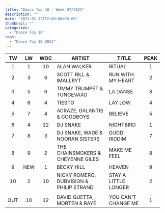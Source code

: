 ```yaml
---
title: "Dance Top 10 - Week 07/2023"
description: ""
date: "2023-02-12T22:00:00+08:00"
thumbnail: ""
categories:
  - "Dance Top 10"
tags:
  - "Dance Top 10 2023"
---
```

<!--more-->
|TW|LW|WOC|ARTIST|TITLE|PEAK|
|:---:|:---:|:---:|---|---|:---:|
|1|1|10|ALAN WALKER|RITUAL|1|
|2|3|6|SCOTT RILL & IMALLRYT|RUN WITH MY HEART|2|
|3|5|6|TIMMY TRUMPET & TUNGEVAAG|LA DANSE|3|
|4|6|4|TIESTO|LAY LOW|4|
|5|7|4|ACRAZE, GALANTIS & GOODBOYS|BELIEVE|5|
|6|4|12|DJ SNAKE|NIGHTBIRD|1|
|7|8|3|DJ SNAKE, WADE & NOORAN SISTERS|GUDDI RIDDIM|7|
|8|9|2|THE CHAINSMOKERS & CHEYENNE GILES|MAKE ME FEEL|8|
|9|NEW|1|BECKY HILL|HEAVEN|9|
|10|2|10|NICKY ROMERO, DUBVISION & PHILIP STRAND|STAY A LITTLE LONGER|2|
| | | | | | |
|OUT|10|12|DAVID GUETTA, MORTEN & RAYE|YOU CAN'T CHANGE ME|1|
